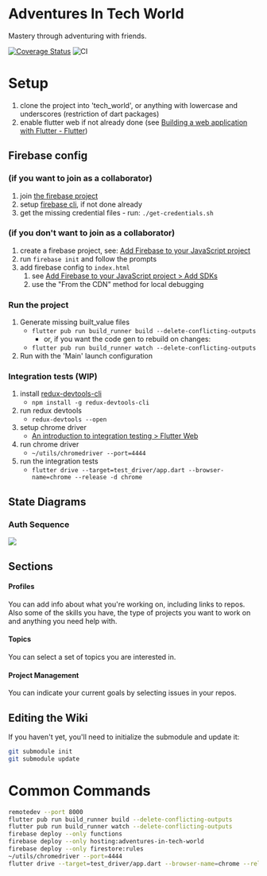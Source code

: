 # Adventures In Tech World

Mastery through adventuring with friends.

[![Coverage Status](https://coveralls.io/repos/github/Adventures-In/Tech-World/badge.svg?branch=dev)](https://coveralls.io/github/Adventures-In/Tech-World?branch=dev)
![CI](https://github.com/Adventures-In/Tech-World/workflows/CI/badge.svg)

# Setup 

1. clone the project into 'tech_world', or anything with lowercase and underscores (restriction of dart packages)
1. enable flutter web if not already done (see [Building a web application with Flutter - Flutter](https://flutter.dev/docs/get-started/web))

## Firebase config 
### (if you want to join as a collaborator)
1. join [the firebase project](https://console.firebase.google.com/project/adventures-in-tech-world)
1. setup [firebase cli](https://firebase.google.com/docs/cli), if not done already
1. get the missing credential files - run: `./get-credentials.sh`

### (if you don't want to join as a collaborator)
1. create a firebase project, see: [Add Firebase to your JavaScript project](https://firebase.google.com/docs/web/setup)
1. run `firebase init` and follow the prompts 
1. add firebase config to `index.html`
   1. see [Add Firebase to your JavaScript project > Add SDKs](https://firebase.google.com/docs/web/setup#add-sdks-initialize)
   1. use the "From the CDN" method for local debugging 

### Run the project
1. Generate missing built_value files 
   - `flutter pub run build_runner build --delete-conflicting-outputs`
     - or, if you want the code gen to rebuild on changes: 
   - `flutter pub run build_runner watch --delete-conflicting-outputs`
1. Run with the 'Main' launch configuration 

### Integration tests (WIP) 
1. install [redux-devtools-cli](https://github.com/reduxjs/redux-devtools/tree/master/packages/redux-devtools-cli)
   - `npm install -g redux-devtools-cli`
1. run redux devtools
   - `redux-devtools --open`
1. setup chrome driver 
   - [An introduction to integration testing > Flutter Web](https://flutter.dev/docs/cookbook/testing/integration/introduction#6b-web)
1. run chrome driver 
   - `~/utils/chromedriver --port=4444`
1. run the integration tests 
   - `flutter drive --target=test_driver/app.dart --browser-name=chrome --release -d chrome`

## State Diagrams 

### Auth Sequence 

![](https://docs.google.com/drawings/d/e/2PACX-1vR9GnJw-lPS7YUP-By-OmTua2vrPwW89MHf7YxWZssHgWAhIblWBg9mEwiZiiJx8YWbolNfRlYedHjM/pub?w=1242&h=984)

## Sections 
#### Profiles 

You can add info about what you're working on, including links to repos. Also some of the skills you have, the type of projects you want to work on and anything you need help with.

#### Topics 

You can select a set of topics you are interested in. 

#### Project Management 

You can indicate your current goals by selecting issues in your repos. 

## Editing the Wiki 

If you haven't yet, you'll need to initialize the submodule and update it:

```sh
git submodule init
git submodule update
```

# Common Commands 

```sh
remotedev --port 8000
flutter pub run build_runner build --delete-conflicting-outputs
flutter pub run build_runner watch --delete-conflicting-outputs
firebase deploy --only functions
firebase deploy --only hosting:adventures-in-tech-world
firebase deploy --only firestore:rules
~/utils/chromedriver --port=4444
flutter drive --target=test_driver/app.dart --browser-name=chrome --release -d chrome
```